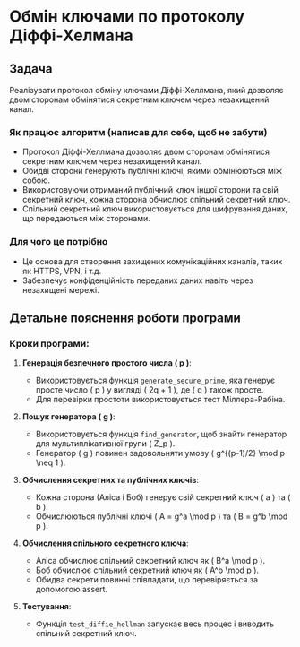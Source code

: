 # Обмін ключами по протоколу Діффі-Хелмана

## Задача

Реалізувати протокол обміну ключами Діффі-Хеллмана, який дозволяє двом сторонам обмінятися секретним ключем через незахищений канал.

### Як працює алгоритм (написав для себе, щоб не забути)
- Протокол Діффі-Хеллмана дозволяє двом сторонам обмінятися секретним ключем через незахищений канал.
- Обидві сторони генерують публічні ключі, якими обмінюються між собою.
- Використовуючи отриманий публічний ключ іншої сторони та свій секретний ключ, кожна сторона обчислює спільний секретний ключ.
- Спільний секретний ключ використовується для шифрування даних, що передаються між сторонами.

### Для чого це потрібно
- Це основа для створення захищених комунікаційних каналів, таких як HTTPS, VPN, і т.д.
- Забезпечує конфіденційність переданих даних навіть через незахищені мережі.

## Детальне пояснення роботи програми

### Кроки програми:

1. **Генерація безпечного простого числа \( p \)**:
   - Використовується функція `generate_secure_prime`, яка генерує просте число \( p \) у вигляді \( 2q + 1 \), де \( q \) також просте.
   - Для перевірки простоти використовується тест Міллера-Рабіна.

2. **Пошук генератора \( g \)**:
   - Використовується функція `find_generator`, щоб знайти генератор для мультиплікативної групи \( Z_p \).
   - Генератор \( g \) повинен задовольняти умову \( g^{(p-1)/2} \mod p \neq 1 \).

3. **Обчислення секретних та публічних ключів**:
   - Кожна сторона (Аліса і Боб) генерує свій секретний ключ \( a \) та \( b \).
   - Обчислюються публічні ключі \( A = g^a \mod p \) та \( B = g^b \mod p \).

4. **Обчислення спільного секретного ключа**:
   - Аліса обчислює спільний секретний ключ як \( B^a \mod p \).
   - Боб обчислює спільний секретний ключ як \( A^b \mod p \).
   - Обидва секрети повинні співпадати, що перевіряється за допомогою assert.

5. **Тестування**:
   - Функція `test_diffie_hellman` запускає весь процес і виводить спільний секретний ключ.
